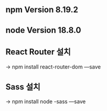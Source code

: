 ## npm Version 8.19.2


## node Version 18.8.0

## React Router 설치
-> npm install react-router-dom —save

## Sass 설치
-> npm install node -sass —save
